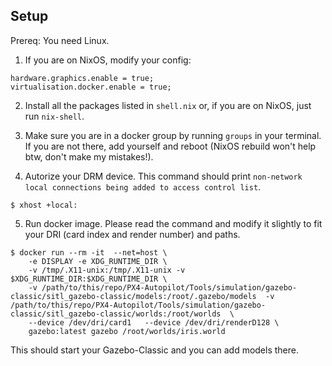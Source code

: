 ## Setup

Prereq: You need Linux.

1. If you are on NixOS, modify your config:
```
hardware.graphics.enable = true;
virtualisation.docker.enable = true;
```

2. Install all the packages listed in `shell.nix` or, if you are on NixOS, just run `nix-shell`.

3. Make sure you are in a docker group by running `groups` in your terminal. If you are not there, add yourself and reboot (NixOS rebuild won't help btw, don't make my mistakes!).

4. Autorize your DRM device. This command should print `non-network local connections being added to access control list`.
```
$ xhost +local:
```

5. Run docker image. Please read the command and modify it slightly to fit your DRI (card index and render number) and paths.
```
$ docker run --rm -it  --net=host \
    -e DISPLAY -e XDG_RUNTIME_DIR \
    -v /tmp/.X11-unix:/tmp/.X11-unix -v $XDG_RUNTIME_DIR:$XDG_RUNTIME_DIR \
    -v /path/to/this/repo/PX4-Autopilot/Tools/simulation/gazebo-classic/sitl_gazebo-classic/models:/root/.gazebo/models  -v /path/to/this/repo/PX4-Autopilot/Tools/simulation/gazebo-classic/sitl_gazebo-classic/worlds:/root/worlds  \
    --device /dev/dri/card1   --device /dev/dri/renderD128 \
    gazebo:latest gazebo /root/worlds/iris.world
```

This should start your Gazebo-Classic and you can add models there.
